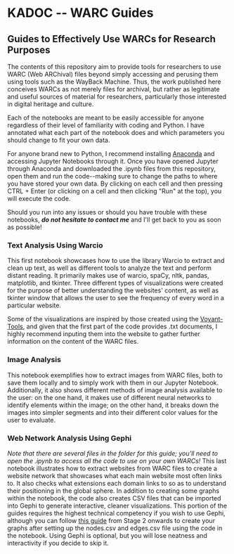 # KADOC -- WARC Guides
 ## Guides to Effectively Use WARCs for Research Purposes
 The contents of this repository aim to provide tools for researchers to use WARC (Web ARChival) files beyond simply accessing and perusing them using tools such as the WayBack Machine. Thus, the work published here conceives WARCs as not merely files for archival, but rather as legitimate and useful sources of material for researchers, particularly those interested in digital heritage and culture.
 
 Each of the notebooks are meant to be easily accessible for anyone regardless of their level of familiarity with coding and Python. I have annotated what each part of the notebook does and which parameters you should change to fit your own data.
 
 For anyone brand new to Python, I recommend installing [Anaconda](https://www.anaconda.com/download/) and accessing Jupyter Notebooks through it. Once you have opened Jupyter through Anaconda and downloaded the .ipynb files from this repository, open them and run the code--making sure to change the paths to where you have stored your own data. By clicking on each cell and then pressing CTRL + Enter (or clicking on a cell and then clicking "Run" at the top), you will execute the code.
 
 Should you run into any issues or should you have trouble with these notebooks, ***do not hesitate to contact me*** and I'll get back to you as soon as possible!

 ### Text Analysis Using Warcio
 This first notebook showcases how to use the library Warcio to extract and clean up text, as well as different tools to analyze the text and perform distant reading. It primarily makes use of warcio, spaCy, nltk, pandas, matplotlib, and tkinter. Three different types of visualizations were created for the purpose of better understanding the websites' content, as well as tkinter window that allows the user to see the frequency of every word in a particular website. 
 
 Some of the visualizations are inspired by those created using the [Voyant-Tools](https://voyant-tools.org/), and given that the first part of the code provides .txt documents, I highly recommend inputing them into the website to gather further information on the content of the WARC files.

 ### Image Analysis
  This notebook exemplifies how to extract images from WARC files, both to save them locally and to simply work with them in our Jupyter Notebook. Additionally, it also shows different methods of image analysis available to the user: on the one hand, it makes use of different neural networks to identify elements within the image; on the other hand, it breaks down the images into simpler segments and into their different color values for the user to evaluate. 

 ### Web Network Analysis Using Gephi
_Note that there are several files in the folder for this guide; you'll need to open the .ipynb to access all the code to use on your own WARCs!_ 
  This last notebook illustrates how to extract websites from WARC files to create a website network that showcases what each main website most often links to. It also checks what extensions each domain links to so as to understand their positioning in the global sphere. In addition to creating some graphs within the notebook, the code also creates CSV files that can be imported into Gephi to generate interactive, cleaner visualizations. 
  This portion of the guides requires the highest technical competency if you wish to use Gephi, although you can follow [this guide](https://medium.com/data-analytics-at-nesta/how-to-create-network-visualisations-with-gephi-a-step-by-step-tutorial-e0743c49ec72) from Stage 2 onwards to create your graphs after setting up the nodes.csv and edges.csv file using the code in the notebook. Using Gephi is optional, but you will lose neatness and interactivity if you decide to skip it.

